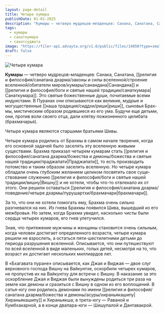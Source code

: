 ```yaml
---
layout: page-detail
title: Четыре кумара
publishDate: 01-01-2025
description: "Кумары — четверо мудрецов-младенцев: Санака, Санатана, Санандана и Санаткумара. Это свя­тые божественные души, почитаемые всеми индуистами. В Пуранах они описываются как вели­кие, мудрые и могущественные риши, сыновья Брах­мы, мистическим образом родившиеся из его ума. Будучи еще детьми, они, против воли своего отца, дали клятву пожизненного целибата (брахмачарья)."
tags:
  - кумары
  - санаткумара
  - санатсуджата
image: "https://filer-api.advayta.org/v1.0/public/files/14050?type=small"
draft: false
---
```


![Четыре кумара](https://filer-api.advayta.org/v1.0/public/files/14050?type=medium "Четыре кумара") 

 **Кумары** — четверо мудрецов-младенцев: Санака, Санатана, [[религия и философия/санатана дхарма/законы и силы вселенной/строение вселенной/обитатели миров/кумары/санандана|Санандана]] и [[религия и философия/боги и святые нашей традиции/санаткумара|Санаткумара]]. Это свя­тые божественные души, почитаемые всеми индуистами. В Пуранах они описываются как вели­кие, мудрые и могущественные [[наша традиция/сиддхи/риши|риши]], сыновья Брах­мы, мистическим образом родившиеся из его ума. Будучи еще детьми, они, против воли своего отца, дали клятву пожизненного целибата (брахмачарья).

 Четыре кумара являются старшими братьями Шивы.

 Четыре кумара родились от Брахмы в самом на­чале творения, когда его основной задачей было за­селять эту вселенную живыми существами. Брахма приказал четырем кумарам стать [[религия и философия/санатана дхарма/божества и демоны/божества и святые нашей традиции/праджапати|Праджапати]], то есть производить потомство и таким образом засе­лить вселенную. Но четыре кумара обладали очень глубоким желанием целиком посвятить свое суще­ствование служению [[религия и философия/боги и святые нашей традиции/вишну|Вишну]] и не хотели, чтобы что-то отвлекало их от этого. Они решили оставаться [[религия и философия/санатана дхарма/поведение/четыре дхармы/пурушартхи/брахмачари|брахмачари]].

 За то, что они не хотели помогать ему, Брахма очень сильно разгневался на них. Из гнева Брахмы появился Шива, вышедший из его межбровья. Но за­тем, когда Брахма увидел, насколько чисты были сердца четырех кумаров, его гнев улетучился.

 Зная, что притяжение мужчины и женщины ста­новится очень сильным, когда человек достигает определенного возраста, четыре кумара решили не взрослеть, а остаться пяти-шестилетними детьми до периода разрушения вселенной. Описывается, что они путешествуют по всей вселенной в виде ма­леньких, голых детей, несмотря на то, что возраст их достигает нескольких миллиардов лет.

 В «Бхагавата пуране» описывается, как Джая и Виджая — двое слуг верховного господа Вишну на Вайкунтхе, оскорбили четырех кумаров, не пропустив их на Вайкунтху для встречи с Вишну. В наказание за это оскорбление Джая и Виджая были вынуждены родиться три раза на земле как демоны и сразиться с Вишну в одном из его воплощений. В сатья-югу они родились демонами по имени [[религия и философия/санатана дхарма/божества и демоны/асуры/хираньякашипу|Хираньякашипу]] и Хи­раньякша; в трета-югу — Раваной и Кумбхакарной, а в конце двапара-юги — Шишупалой и Дантавакрой.
  
  
